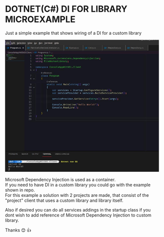 # DOTNET(C#) DI FOR LIBRARY MICROEXAMPLE

Just a simple example that shows wiring of a DI for a custom library

<p align="left">
  <img src="main.jpg" width="800" title="hover text">  
</p>

Microsoft Dependency Injection is used as a container.  
If you need to have DI in a custom library you could go with the example shown in repo.  
For this example a solution with 2 projects are made, that consist of the "project" client that uses a custom library and library itself.

Also if desired you can do all services addings in the startup class if you dont wish to add reference of Microsoft Dependency Injection to custom library.

Thanks 😊 👍
